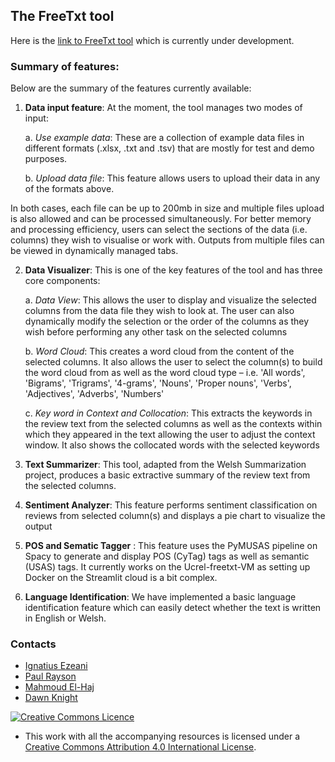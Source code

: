 ## The FreeTxt tool
Here is the [link to FreeTxt tool](https://ucrel-welsh-freetxt-app-app-q21p7a.streamlitapp.com/) which is currently under development. 

### Summary of features:
Below are the summary of the features currently available:
1.	**Data input feature**: At the moment, the tool manages two modes of input:

    a.	_Use example data_: These are a collection of example data files in different formats (.xlsx, .txt and .tsv) that are mostly for test and demo purposes.

    b.	_Upload data file_: This feature allows users to upload their data in any of the formats above.

In both cases, each file can be up to 200mb in size and multiple files upload is also allowed and can be processed simultaneously. For better memory and processing efficiency, users can select the sections of the data (i.e. columns) they wish to visualise or work with. Outputs from multiple files can be viewed in dynamically managed tabs.

2.	**Data Visualizer**: This is one of the key features of the tool and has three core components:
 
    a. _Data View_:  This allows the user to display and visualize the selected columns from the data file they wish to look at. The user can also dynamically modify the selection or the order of the columns as they wish before performing any other task on the selected columns
   
    b.	_Word Cloud_: This creates a word cloud from the content of the selected columns. It also allows the user to select the column(s) to build the word cloud from as well as the word cloud type – i.e. 'All words', 'Bigrams', 'Trigrams', '4-grams', 'Nouns', 'Proper nouns', 'Verbs', 'Adjectives', 'Adverbs', 'Numbers'
   
    c.	_Key word in Context and Collocation_: This extracts the keywords in the review text from the selected columns as well as the contexts within which they appeared in the text allowing the user to adjust the context window. It also shows the collocated words with the selected keywords

3.	**Text Summarizer**: This tool, adapted from the Welsh Summarization project, produces a basic extractive summary of the review text from the selected columns.

4.	**Sentiment Analyzer**: This feature performs sentiment classification on reviews from selected column(s) and displays a pie chart to visualize the output 

5.	**POS and Sematic Tagger** : This feature uses the PyMUSAS pipeline on Spacy to generate and display POS (CyTag) tags as well as semantic (USAS) tags. It currently works on the Ucrel-freetxt-VM as setting up Docker on the Streamlit cloud is a bit complex.

6.	**Language Identification**: We have implemented a basic language identification feature which can easily detect whether the text is written in English or Welsh.

### Contacts
- [Ignatius Ezeani](https://github.com/IgnatiusEzeani)
- [Paul Rayson](https://github.com/perayson)
- [Mahmoud El-Haj](https://github.com/drelhaj)
- [Dawn Knight](https://github.com/DawnKnight-Cardiff)

<a rel="license" href="http://creativecommons.org/licenses/by/4.0/"><img alt="Creative Commons Licence" style="border-width:0" src="https://i.creativecommons.org/l/by/4.0/88x31.png" /></a>
- This work with all the accompanying resources is licensed under a <a rel="license" href="http://creativecommons.org/licenses/by/4.0/">Creative Commons Attribution 4.0 International License</a>.
